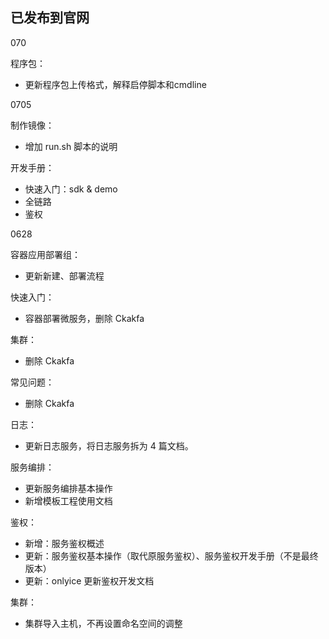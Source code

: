 ## 已发布到官网

070

程序包：

- 更新程序包上传格式，解释启停脚本和cmdline



0705

制作镜像：

- 增加 run.sh 脚本的说明

开发手册：

- 快速入门：sdk & demo
- 全链路
- 鉴权



0628

容器应用部署组：

- 更新新建、部署流程



快速入门：

- 容器部署微服务，删除 Ckakfa



集群：

- 删除 Ckakfa 

常见问题：

- 删除 Ckakfa



日志：

- 更新日志服务，将日志服务拆为 4 篇文档。



服务编排：

- 更新服务编排基本操作
- 新增模板工程使用文档



鉴权：

- 新增：服务鉴权概述
- 更新：服务鉴权基本操作（取代原服务鉴权）、服务鉴权开发手册（不是最终版本）
- 更新：onlyice 更新鉴权开发文档



集群：

- 集群导入主机，不再设置命名空间的调整

